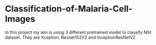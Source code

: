 # Classification-of-Malaria-Cell-Images
In this project my aim is using 3 different pretrained model to classify NIH dataset. They are  Xception, Resnet152V2 and InceptionResNetV2

